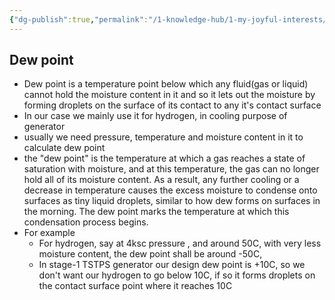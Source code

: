 ```yaml
---
{"dg-publish":true,"permalink":"/1-knowledge-hub/1-my-joyful-interests/my-conceptual-understandings/dew-point/","noteIcon":""}
---
```


## Dew point

- Dew point is a temperature point below which any fluid(gas or liquid) cannot hold the moisture content in it and so it lets out the moisture by forming droplets on the surface of its contact to any it's contact surface
- In our case we mainly use it for hydrogen, in cooling purpose of generator
- usually we need pressure, temperature and moisture content in it to calculate dew point
- the "dew point" is the temperature at which a gas reaches a state of saturation with moisture, and at this temperature, the gas can no longer hold all of its moisture content. As a result, any further cooling or a decrease in temperature causes the excess moisture to condense onto surfaces as tiny liquid droplets, similar to how dew forms on surfaces in the morning. The dew point marks the temperature at which this condensation process begins.
- For example
    - For hydrogen, say at 4ksc pressure , and around 50C, with very less moisture content, the dew point shall be around -50C,
    - In stage-1 TSTPS generator our design dew point is +10C, so we don't want our hydrogen to go below 10C, if so it forms droplets on the contact surface point where it reaches 10C